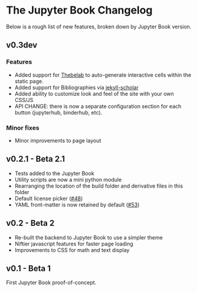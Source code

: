 # The Jupyter Book Changelog

Below is a rough list of new features, broken down by Jupyter Book version.

## v0.3dev

### Features

- Added support for [Thebelab](https://minrk.github.io/thebelab/) to auto-generate
  interactive cells within the static page.
- Added support for Bibliographies via [jekyll-scholar](https://github.com/inukshuk/jekyll-scholar)
- Added ability to customize look and feel of the site with your own CSS/JS
- API CHANGE: there is now a separate configuration section for each button
  (jupyterhub, binderhub, etc).

### Minor fixes

- Minor improvements to page layout

## v0.2.1 - Beta 2.1

- Tests added to the Jupyter Book
- Utility scripts are now a mini python module
- Rearranging the location of the build folder and derivative files in this folder
- Default license picker ([#48](https://github.com/choldgraf/jupyter-book/pull/48))
- YAML front-matter is now retained by default ([#53](https://github.com/choldgraf/jupyter-book/pull/53))

## v0.2 - Beta 2

- Re-built the backend to Jupyter Book to use a simpler theme
- Niftier javascript features for faster page loading
- Improvements to CSS for math and text display

## v0.1 - Beta 1

First Jupyter Book proof-of-concept.